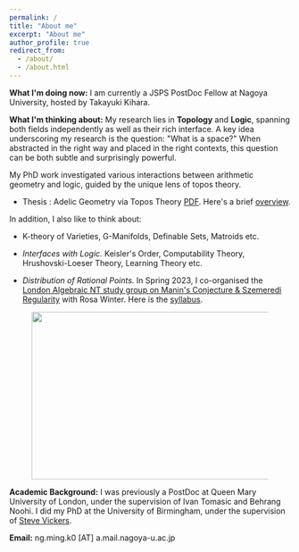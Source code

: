 ```yaml
---
permalink: /
title: "About me"
excerpt: "About me"
author_profile: true
redirect_from: 
  - /about/
  - /about.html
---
```

<b>What I'm doing now:</b> I am currently a JSPS PostDoc Fellow at Nagoya University, hosted by Takayuki Kihara. 

<b>What I'm thinking about:</b> My research lies in **Topology** and **Logic**, spanning both fields independently as well as their rich interface. A key idea underscoring my research is the question: "What is a space?" When abstracted in the right way and placed in the right contexts, this question can be both subtle and surprisingly powerful.

My PhD work investigated various interactions between arithmetic geometry and logic, guided by the unique lens of topos theory. 

<ul><li> Thesis : Adelic Geometry via Topos Theory <a href="/publications/FINALSUBMISSION.pdf">PDF</a>. Here's a brief <a href="/publications/ThesisWork.pdf"> overview</a>. </li></ul>
 
In addition, I also like to think about:

<ul><li> K-theory of Varieties, G-Manifolds, Definable Sets, Matroids etc. 
  </li></ul>
<ul><li> <i>Interfaces with Logic.</i> Keisler's Order, Computability Theory, Hrushovski-Loeser Theory, Learning Theory etc.
  </li></ul>
  <ul><li> <i>Distribution of Rational Points.</i> In Spring 2023, I co-organised the <a href="https://nms.kcl.ac.uk/rosa.winter/StudyGroupManinSzemeredi.html"> London Algebraic NT study group on Manin's Conjecture & Szemeredi Regularity</a> with Rosa Winter. Here is the <a href="https://www.overleaf.com/read/tsvffxxjhzyz"> syllabus</a>.
  </li></ul>

<figure>  
<img src='https://puzzledoyster.github.io/images/ATFlip2.png' width="600" 
     height="300" class ="center">
</figure>


<b>Academic Background:</b> I was previously a PostDoc at Queen Mary University of London, under the supervision of Ivan Tomasic and Behrang Noohi. I did my PhD at the University of Birmingham, under the supervision of <a href="https://www.cs.bham.ac.uk/~sjv/" target ="_blank"> Steve Vickers</a>.

<b>Email:</b> ng.ming.k0 [AT] a.mail.nagoya-u.ac.jp  

